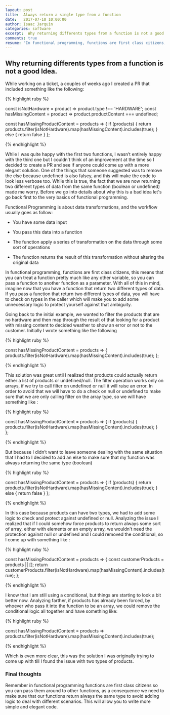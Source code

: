 ```yaml
---
layout: post
title:  Always return a single type from a function
date:   2017-07-10 10:00:00
author: Isaac Jarquin
categories: software
excerpt:  Why returning differents types from a function is not a good Idea.
comments: true
resume: "In functional programming, functions are first class citizens, this means that you can treat a function pretty much like any other variable, so you can pass a function to another function as a parameter."
---
```


## Why returning differents types from a function is not a good Idea.

While working on a ticket, a couples of weeks ago I created a PR that included something like the following:

{% highlight ruby %}

const isNotHardware = product => product.type !== 'HARDWARE';
const hasMissingContent = product => product.productContent === undefined;

const hasMissingProductContent = products => {
  if (products) {
    return products.filter(isNotHardware).map(hasMissingContent).includes(true);
  }  else {
    return false
  }
};

{% endhighlight %}


While I was quite happy with the first two functions, I wasn’t entirely happy with the third one but I couldn’t think of an improvement at the time so I decided to create a PR and see if anyone could come up with a more elegant solution. One of the things that someone suggested was to remove the else because undefined is also falsey, and this will make the code to look less verbose too. While this is true, the fact that we are now returning two different types of data from the same function (boolean or undefined) made me worry. Before we go into details about why this is a bad idea let's go back first to the very basics of functional programming.

Functional Programming is about data transformations, and the workflow usually goes as follow:

*  You have some data input

*  You pass this data into a function

*  The function apply a series of transformation on the data through some sort of operations

*  The function returns the result of this transformation without altering the original data


In functional programming, functions are first class citizens, this means that you can treat a function pretty much like any other variable, so you can pass a function to another function as a parameter. With all of this in mind, imagine now that you have a function that return two different types of data. If you pass a function that return two different types of data, you will have to check on types in the  caller which will make you to add some unnecessary logic to protect yourself against that ambiguity.

Going back to the initial example, we wanted to filter the products that are no hardware and then map through the result of that looking for a product with missing content to decided weather to show an error or not to the customer. Initially I wrote something like the following


{% highlight ruby %}

const hasMissingProductContent = products => {
    products.filter(isNotHardware).map(hasMissingContent).includes(true);
};

{% endhighlight %}


This solution was great until I realized that products could actually return either a list of products or undefined/null. The filter operation works only on arrays, if  we try to call filter on undefined or null it will raise an error. In order to avoid that we will have to do a check on null or undefined to make sure that we are only calling filter on the array type, so we will have something like :  


{% highlight ruby %}

const hasMissingProductContent = products => {
  if (products) {
    products.filter(isNotHardware).map(hasMissingContent).includes(true);
  }  
};

{% endhighlight %}

But because I didn’t want to leave someone dealing with the same situation that I had to I decided to add an else to make sure that my function was always returning the same type (boolean)

{% highlight ruby %}

const hasMissingProductContent = products => {
  if (products) {
    return products.filter(isNotHardware).map(hasMissingContent).includes(true);
  }  else {
    return false
  }
};

{% endhighlight %}

In this case because products can have two types, we had to add some logic to check and protect against undefined or null. Analyzing the issue I realized that if I could somehow force products to return always some sort of array, either with elements or an empty array, we wouldn't need the protection against null or undefined and I could removed the conditional, so I come up with something like :

{% highlight ruby %}

const hasMissingProductContent = products => {
    const customerProducts = products || [];
    return customerProducts.filter(isNotHardware).map(hasMissingContent).includes(true);
};

{% endhighlight %}

I know that I am still using a conditional, but things are starting to look a bit better now. Analyzing farther, if products has already been forced, by whoever who pass it into the function to be an array, we could remove the conditional logic all together and have something like:

{% highlight ruby %}

const hasMissingProductContent = products => products.filter(isNotHardware).map(hasMissingContent).includes(true);

{% endhighlight %}

Which is even more clear, this was the solution I was originally trying to come up with till I found the issue with two types of products.

### Final thoughts

Remember in functional programming functions are first class citizens so you can pass them around to other functions, as a consequence we need to make sure that our functions return always the same type to avoid adding logic to deal with different scenarios. This will allow you to write more simple and elegant code.
